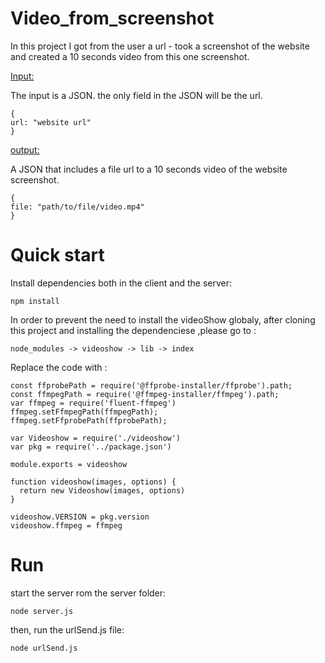 # Video_from_screenshot

In this project I got from the user a url - took a screenshot of the website and created a 10 seconds video from this one screenshot.

<u>Input:</u>

The input is a JSON. the only field in the JSON will be the url.
```
{
url: "website url"
}
```

<u>output:</u>

A JSON that includes a file url to a 10 seconds video of the website screenshot. 
```
{
file: "path/to/file/video.mp4"
}
```

# Quick start

Install dependencies both in the client and the server:

```
npm install
```

In order to prevent the need to install the videoShow globaly, after cloning this project and installing the dependenciese ,please go to :

```
node_modules -> videoshow -> lib -> index
```

Replace the code with : 

```
const ffprobePath = require('@ffprobe-installer/ffprobe').path;
const ffmpegPath = require('@ffmpeg-installer/ffmpeg').path;
var ffmpeg = require('fluent-ffmpeg')
ffmpeg.setFfmpegPath(ffmpegPath);
ffmpeg.setFfprobePath(ffprobePath);

var Videoshow = require('./videoshow')
var pkg = require('../package.json')

module.exports = videoshow

function videoshow(images, options) {
  return new Videoshow(images, options)
}

videoshow.VERSION = pkg.version
videoshow.ffmpeg = ffmpeg
```


# Run 

start the server rom the server folder: 

```
node server.js
```

then, run the urlSend.js file:
```
node urlSend.js
```

